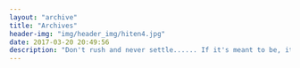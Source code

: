 ```yaml
---
layout: "archive"
title: "Archives"
header-img: "img/header_img/hiten4.jpg"
date: 2017-03-20 20:49:56
description: "Don't rush and never settle...... If it's meant to be, it will be......"
---
```

